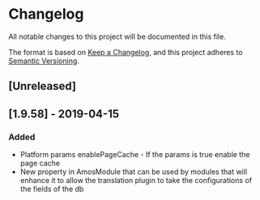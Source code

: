 # Changelog
All notable changes to this project will be documented in this file.

The format is based on [Keep a Changelog](https://keepachangelog.com/en/1.0.0/),
and this project adheres to [Semantic Versioning](https://semver.org/spec/v2.0.0.html).

## [Unreleased]

## [1.9.58] - 2019-04-15
### Added
- Platform params enablePageCache - If the params is true enable the page cache
- New property in AmosModule that can be used by modules that will enhance it to allow the translation plugin to take the configurations of the fields of the db
